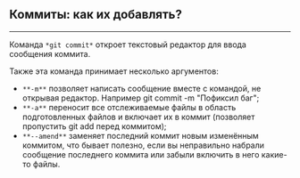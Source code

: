 ## Коммиты: как их добавлять?

________________

Команда `*git commit*` откроет текстовый редактор для ввода сообщения коммита.   

Также эта команда принимает несколько аргументов:
+ `**-m**` позволяет написать сообщение вместе с командой, не открывая редактор. Например git commit -m "Пофиксил баг";
+ `**-a**` переносит все отслеживаемые файлы в область подготовленных файлов и включает их в коммит (позволяет пропустить git add перед коммитом);
+ `**--amend**` заменяет последний коммит новым изменённым коммитом, что бывает полезно, если вы неправильно набрали сообщение последнего коммита или забыли включить в него какие-то файлы.